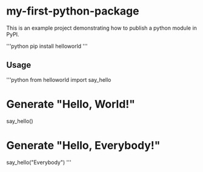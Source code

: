 # my-first-python-package

This is an example project demonstrating how to publish a python module in PyPI.

'''python
pip install helloworld
'''

## Usage

'''python
from helloworld import say_hello

# Generate "Hello, World!"
say_hello()

# Generate "Hello, Everybody!"
say_hello("Everybody")
'''